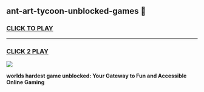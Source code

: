 
## ant-art-tycoon-unblocked-games 👋
<h3>
<a href="https://premium.freeplayer.one?title=ant-art-tycoon-unblocked-games&ref=14F">CLICK TO PLAY</a></h3>
<hr>

<h3>
<a href="https://premium.freeplayer.one?title=ant-art-tycoon-unblocked-games&ref=14F">CLICK 2 PLAY</a>
  
</h3>

<a href="https://premium.freeplayer.one?title=ant-art-tycoon-unblocked-games&ref=12F/"><img src="https://clearcache.store/games.png"></a>


**worlds hardest game unblocked: Your Gateway to Fun and Accessible Online Gaming**
